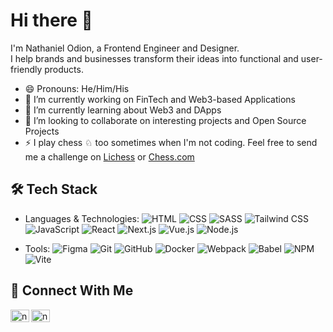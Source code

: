 # Hi there 👋

I'm Nathaniel Odion, a Frontend Engineer and Designer.<br/>
I help brands and businesses transform their ideas into functional and user-friendly products.

- 😄 Pronouns: He/Him/His
- 🔭 I’m currently working on FinTech and Web3-based Applications
- 🌱 I’m currently learning about Web3 and DApps
- 👥 I’m looking to collaborate on interesting projects and Open Source Projects
- ⚡ I play chess ♘ too sometimes when I'm not coding. Feel free to send me a challenge on <a href="https://lichess.org/@/B00gieman">Lichess</a> or <a href="https://www.chess.com/member/nathanilo">Chess.com</a>

## 🛠️ Tech Stack
- Languages & Technologies: ![HTML](https://img.shields.io/badge/HTML-000000?style=flat-square&logo=html5&logoColor=white)
![CSS](https://img.shields.io/badge/CSS-000000?style=flat-square&logo=css3&logoColor=white)
![SASS](https://img.shields.io/badge/SASS-000000?style=flat-square&logo=sass&logoColor=white)
![Tailwind CSS](https://img.shields.io/badge/Tailwind%20CSS-000000?style=flat-square&logo=tailwindcss&logoColor=white)
![JavaScript](https://img.shields.io/badge/JavaScript-000000?style=flat-square&logo=javascript&logoColor=white)
![React](https://img.shields.io/badge/React-000000?style=flat-square&logo=react&logoColor=white)
![Next.js](https://img.shields.io/badge/Next.js-000000?style=flat-square&logo=next.js&logoColor=white)
![Vue.js](https://img.shields.io/badge/Vue.js-000000?style=flat-square&logo=vue.js&logoColor=white)
![Node.js](https://img.shields.io/badge/Node.js-000000?style=flat-square&logo=nodedotjs&logoColor=white)

- Tools: ![Figma](https://img.shields.io/badge/Figma-000000?style=flat-square&logo=figma&logoColor=white)
  ![Git](https://img.shields.io/badge/Git-000000?style=flat-square&logo=git&logoColor=white)
![GitHub](https://img.shields.io/badge/GitHub-000000?style=flat-square&logo=github&logoColor=white)
![Docker](https://img.shields.io/badge/Docker-000000?style=flat-square&logo=docker&logoColor=white)
![Webpack](https://img.shields.io/badge/Webpack-000000?style=flat-square&logo=webpack&logoColor=white)
![Babel](https://img.shields.io/badge/Babel-000000?style=flat-square&logo=babel&logoColor=white)
![NPM](https://img.shields.io/badge/NPM-000000?style=flat-square&logo=npm&logoColor=white)
![Vite](https://img.shields.io/badge/Vite-000000?style=flat-square&logo=vite&logoColor=white)

## 🔗 Connect With Me
[<img align="left" src="https://raw.githubusercontent.com/rahuldkjain/github-profile-readme-generator/master/src/images/icons/Social/linked-in-alt.svg" alt="nathanielodion | LinkedIn" height="20" width="30" style="max-width: 100%;">](https://linkedin.com/in/nathaniel-odion)
[<img align="left" src="https://camo.githubusercontent.com/b542162280f479b1b33d87b02c0ba33c96e3b62bc8510db5c97a774c6bcda250/68747470733a2f2f75706c6f61642e77696b696d656469612e6f72672f77696b6970656469612f636f6d6d6f6e732f372f37652f476d61696c5f69636f6e5f253238323032302532392e737667" alt="nathanielodion | Gmail" height="20" width="30" data-canonical-src="https://upload.wikimedia.org/wikipedia/commons/7/7e/Gmail_icon_%282020%29.svg" style="max-width: 100%;">](mailto:nathanielodion@gmail.com)



